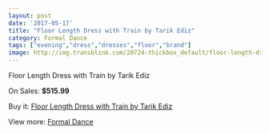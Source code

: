 ```yaml
---
layout: post
date: '2017-05-17'
title: "Floor Length Dress with Train by Tarik Ediz"
category: Formal Dance
tags: ["evening","dress","dresses","floor","brand"]
image: http://img.transblink.com/20724-thickbox_default/floor-length-dress-with-train-by-tarik-ediz.jpg
---
```

Floor Length Dress with Train by Tarik Ediz

On Sales: **$515.99**
<a href="https://www.transblink.com/en/formal-dance/6559-floor-length-dress-with-train-by-tarik-ediz.html"><amp-img layout="responsive" width="600" height="600" src="//img.transblink.com/20724-thickbox_default/floor-length-dress-with-train-by-tarik-ediz.jpg" alt="Floor Length Dress with Train by Tarik Ediz 0" /></a>
<a href="https://www.transblink.com/en/formal-dance/6559-floor-length-dress-with-train-by-tarik-ediz.html"><amp-img layout="responsive" width="600" height="600" src="//img.transblink.com/20727-thickbox_default/floor-length-dress-with-train-by-tarik-ediz.jpg" alt="Floor Length Dress with Train by Tarik Ediz 1" /></a>
<a href="https://www.transblink.com/en/formal-dance/6559-floor-length-dress-with-train-by-tarik-ediz.html"><amp-img layout="responsive" width="600" height="600" src="//img.transblink.com/20726-thickbox_default/floor-length-dress-with-train-by-tarik-ediz.jpg" alt="Floor Length Dress with Train by Tarik Ediz 2" /></a>
<a href="https://www.transblink.com/en/formal-dance/6559-floor-length-dress-with-train-by-tarik-ediz.html"><amp-img layout="responsive" width="600" height="600" src="//img.transblink.com/20725-thickbox_default/floor-length-dress-with-train-by-tarik-ediz.jpg" alt="Floor Length Dress with Train by Tarik Ediz 3" /></a>

Buy it: [Floor Length Dress with Train by Tarik Ediz](https://www.transblink.com/en/formal-dance/6559-floor-length-dress-with-train-by-tarik-ediz.html "Floor Length Dress with Train by Tarik Ediz")

View more: [Formal Dance](https://www.transblink.com/en/6-formal-dance "Formal Dance")